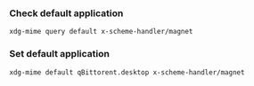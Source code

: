 ### Check default application

```
xdg-mime query default x-scheme-handler/magnet
```

 

### Set default application

```
xdg-mime default qBittorent.desktop x-scheme-handler/magnet
```